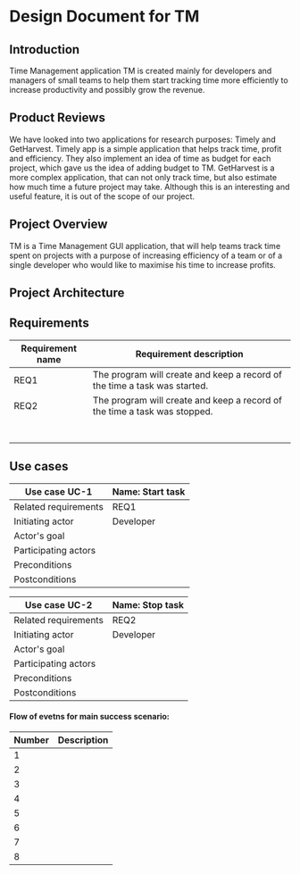 # Design Document for TM 

## Introduction

Time Management application TM is created mainly for developers and managers of small teams to help them start tracking time more efficiently to increase productivity and possibly grow the revenue.

## Product Reviews

We have looked into two applications for research purposes: Timely and GetHarvest. Timely app is a simple application that helps track time, profit and efficiency. They also implement an idea of time as budget for each project, which gave us the idea of adding budget to TM.
GetHarvest is a more complex application, that can not only track time, but also estimate how much time a future project may take. Although this is an interesting and useful feature, it is out of the scope of our project.


## Project Overview

TM is a Time Management GUI application, that will help teams track time spent on projects with a purpose of increasing efficiency of a team or of a single developer who would like to maximise his time to increase profits.


## Project Architecture


## Requirements
| Requirement name | Requirement description |
|------------------|-------------------------|
|   REQ1           |  The program will create and keep a record of the time a task was started.    |
|   REQ2           |  The program will create and keep a record of the time a task was stopped.     |
|                  |                                                                  |
|                  |                                                                  |
|                  |                                                                  |
|                  |                                                                  |
|                  |                                                                  |
|                  |                                                                  |
|                  |                                                                  |

## Use cases

| Use case UC-1             | Name: Start task              |
|---------------------------|-------------------------------|
| Related requirements      | REQ1                            |
| Initiating actor          | Developer                     |
| Actor's goal              |                               |
| Participating actors      |                               |
| Preconditions             |                               |
| Postconditions            |                               |

| Use case UC-2             | Name: Stop task               |
|---------------------------|-------------------------------|
| Related requirements      | REQ2                          |
| Initiating actor          | Developer                     |
| Actor's goal              |                               |
| Participating actors      |                               |
| Preconditions             |                               |
| Postconditions            |                               |

#### Flow of evetns for main success scenario:

| Number |    Description          |
|--------|-------------------------|
| 1      |                         |
| 2      |                         |
| 3      |                         |
| 4      |                         |
| 5      |                         |
| 6      |                         |
| 7      |                         |
| 8      |                         |




